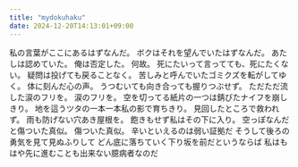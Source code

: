 ```yaml
---
title: "mydokuhaku"
date: 2024-12-20T14:13:01+09:00
---
```

私の言葉がここにあるはずなんだ。
ボクはそれを望んでいたはずなんだ。
あたしは認めていた。
俺は否定した。
何故。
死にたいって言ってても、死にたくない。
疑問は投げても戻ることなく。
苦しみと呼んでいたゴミクズを転がしてゆく。
体に刻んだ心の声。
うつむいても向き合っても握りつぶせず。
ただただ流した涙のフリを。
涙のフリを。
空を切ってる紙片の一つは錆びたナイフを崩しきり。
地を這うツタの一本一本私の影で育ちきり。
見回したところで救われず。
雨も防げない穴あき屋根を。
飽きもせず私はその下に入り。
空っぽなんだと傷ついた真似。
傷ついた真似。
辛いといえるのは弱い証拠だ
そうして後ろの勇気を見て見ぬふりして
どん底に落ちていく下り坂を前だというならば
私はもはや先に進むことも出来ない臆病者なのだ
